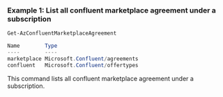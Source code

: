 ### Example 1: List all confluent marketplace agreement under a subscription
```powershell
Get-AzConfluentMarketplaceAgreement

Name        Type
----        ----
marketplace Microsoft.Confluent/agreements
confluent   Microsoft.Confluent/offertypes
```

This command lists all confluent marketplace agreement under a subscription.